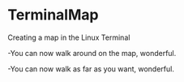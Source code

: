 # TerminalMap
Creating a map in the Linux Terminal

-You can now walk around on the map, wonderful.

-You can now walk as far as you want, wonderful.
